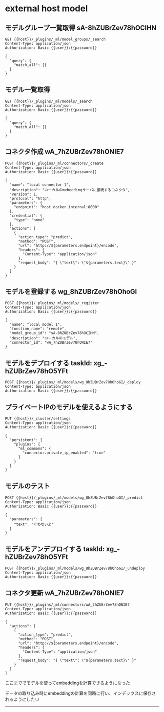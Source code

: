 # external host model

## モデルグループ一覧取得 sA-8hZUBrZev78hOCIHN

```http
GET {{host}}/_plugins/_ml/model_groups/_search
Content-Type: application/json
Authorization: Basic {{user}}:{{password}}

{
  "query": {
    "match_all": {}
  }
}
```

## モデル一覧取得

```http
GET {{host}}/_plugins/_ml/models/_search
Content-Type: application/json
Authorization: Basic {{user}}:{{password}}

{
  "query": {
    "match_all": {}
  }
}
```

## コネクタ作成 wA_7hZUBrZev78hONIE7

```http
POST {{host}}/_plugins/_ml/connectors/_create
Content-Type: application/json
Authorization: Basic {{user}}:{{password}}

{
  "name": "local connector 1",
  "description": "ローカルのmebeddingサーバに接続するコネクタ",
  "version": 1,
  "protocol": "http",
  "parameters": {
    "endpoint": "host.docker.internal:8000"
  },
  "credential": {
    "type": "none"
  },
  "actions": [
    {
      "action_type": "predict",
      "method": "POST",
      "url": "http://${parameters.endpoint}/encode",
      "headers": {
        "Content-Type": "application/json"
      },
      "request_body": "{ \"text\": \"${parameters.text}\" }"
    }
  ]
}
```

## モデルを登録する wg_8hZUBrZev78hOhoGI

```http
POST {{host}}/_plugins/_ml/models/_register
Content-Type: application/json
Authorization: Basic {{user}}:{{password}}

{
  "name": "local model 1",
  "function_name": "remote",
  "model_group_id": "sA-8hZUBrZev78hOCIHN",
  "description": "ローカルのモデル",
  "connector_id": "wA_7hZUBrZev78hONIE7"
}
```

## モデルをデプロイする taskId: xg_-hZUBrZev78hO5YFt

```http
POST {{host}}/_plugins/_ml/models/wg_8hZUBrZev78hOhoGI/_deploy
Content-Type: application/json
Authorization: Basic {{user}}:{{password}}
```

## プライベートIPのモデルを使えるようにする

```http
PUT {{host}}/_cluster/settings
Content-Type: application/json
Authorization: Basic {{user}}:{{password}}

{
  "persistent": {
    "plugins": {
      "ml_commons": {
        "connector.private_ip_enabled": "true"
      }
    }
  }
}
```

## モデルのテスト

```http
POST {{host}}/_plugins/_ml/models/wg_8hZUBrZev78hOhoGI/_predict
Content-Type: application/json
Authorization: Basic {{user}}:{{password}}

{
  "parameters": {
    "text": "叶わないよ"
  }
}
```

## モデルをアンデプロイする taskId: xg_-hZUBrZev78hO5YFt

```http
POST {{host}}/_plugins/_ml/models/wg_8hZUBrZev78hOhoGI/_undeploy
Content-Type: application/json
Authorization: Basic {{user}}:{{password}}
```

## コネクタ更新 wA_7hZUBrZev78hONIE7

```http
PUT {{host}}/_plugins/_ml/connectors/wA_7hZUBrZev78hONIE7
Content-Type: application/json
Authorization: Basic {{user}}:{{password}}

{
  "actions": [
    {
      "action_type": "predict",
      "method": "POST",
      "url": "http://${parameters.endpoint}/encode",
      "headers": {
        "Content-Type": "application/json"
      },
      "request_body": "{ \"text\": \"${parameters.text}\" }"
    }
  ]
}
```

ここまででモデルを使ってembeddingを計算できるようになった

データの取り込み時にembeddingの計算を同時に行い、インデックスに保存されるようにしたい

---------

